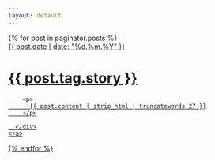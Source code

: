 ```yaml
---
layout: default
---
```


<div class="catalogue">
  {% for post in paginator.posts %}
    <a href="{{ post.url | prepend: site.baseurl }}" class="catalogue-item">
      <div>
        <time datetime="{{ post.date }}" class="catalogue-time">{{ post.date | date: "%d.%m.%Y" }}</time>
        <h1 class="catalogue-title">{{ post.tag.story }}</h1> 
        <div class="catalogue-line"></div>

        <p>
          {{ post.content | strip_html | truncatewords:27 }}
        </p>

      </div>
    </a>
  {% endfor %}
</div>

